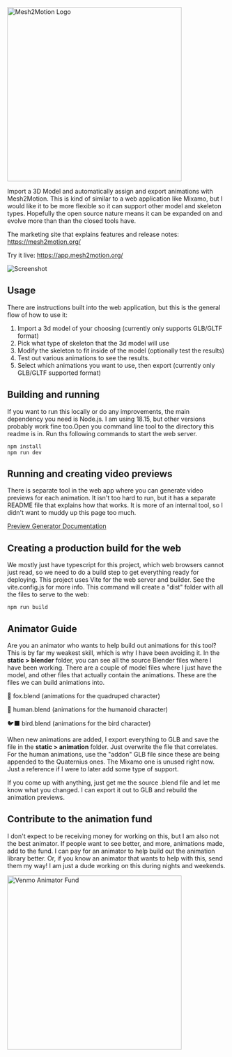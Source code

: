 <img src="./mesh2motion.svg" alt="Mesh2Motion Logo" width="400"/>

Import a 3D Model and automatically assign and export animations with Mesh2Motion. This is kind of similar to a web application like Mixamo, but I would like it to be more flexible so it can support other model and skeleton types. Hopefully the open source nature means it can be expanded on and evolve more than than the closed tools have. 

The marketing site that explains features and release notes: https://mesh2motion.org/

Try it live: https://app.mesh2motion.org/

![Screenshot](./readme.png)

## Usage
There are instructions built into the web application, but this is the general flow of how to use it:
1. Import a 3d model of your choosing (currently only supports GLB/GLTF format)
2. Pick what type of skeleton that the 3d model will use
3. Modify the skeleton to fit inside of the model (optionally test the results)
4. Test out various animations to see the results.
5. Select which animations you want to use, then export (currently only GLB/GLTF supported format)

## Building and running
If you want to run this locally or do any improvements, the main dependency you need is Node.js. I am using 18.15, but other versions probably work fine too.Open you command line tool to the directory this readme is in. Run ths following commands to start the web server.

    npm install
    npm run dev

## Running and creating video previews
There is separate tool in the web app where you can generate video previews for each animation. It isn't too hard to run, but it has a separate README file that explains how that works. It is more of an internal tool, so I didn't want to muddy up this page too much.

[Preview Generator Documentation](src/preview-generator/README.md)


## Creating a production build for the web
We mostly just have typescript for this project, which web browsers cannot just read, so we need to do a build step to get everything ready for deploying. This project uses Vite for the web server and builder. See the vite.config.js for more info. This command will create a "dist" folder with all the files to serve to the web:

    npm run build

## Animator Guide
Are you an animator who wants to help build out animations for this tool? This is by far my weakest skill, which is why I have been avoiding it. In the **static > blender** folder, you can see all the source Blender files where I have been working. There are a couple of model files where I just have the model, and other files that actually contain the animations. These are the files we can build animations into.

🦊 fox.blend (animations for the quadruped character)

🫡 human.blend (animations for the humanoid character)

🐦‍⬛ bird.blend (animations for the bird character)

When new animations are added, I export everything to GLB and save the file in the **static > animation** folder. Just overwrite the file that correlates. For the human animations, use the "addon" GLB file since these are being appended to the Quaternius ones. The Mixamo one is unused right now. Just a reference if I were to later add some type of support.

If you come up with anything, just get me the source .blend file and let me know what you changed. I can export it out to GLB and rebuild the animation previews.

## Contribute to the animation fund
I don't expect to be receiving money for working on this, but I am also not the best animator. If people want to see better, and more, animations made, add to the fund. I can pay for an animator to help build out the animation library better. Or, if you know an animator that wants to help with this, send them my way! I am just a dude working on this during nights and weekends.

<img src="./venmo.png" alt="Venmo Animator Fund" width="400"/>









